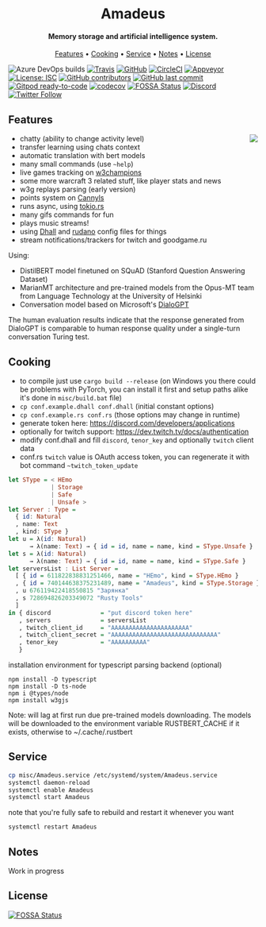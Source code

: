 <h1 align="center">
  Amadeus
  <br>
</h1>

<h4 align="center">Memory storage and artificial intelligence system.</h4>

<p align="center">
  <a href="#features">Features</a>
  •
  <a href="#cooking">Cooking</a>
  •
  <a href="#service">Service</a>
  •
  <a href="#notes">Notes</a>
  •
  <a href="#license">License</a>
</p>

![Azure DevOps builds](https://img.shields.io/azure-devops/build/qeenon/0dcb863b-80ca-4465-a7f2-a8cb387865f9/1?color=blue&label=Azure&style=plastic)
[![Travis](https://travis-ci.org/Qeenon/Amadeus.svg?branch=master)](https://travis-ci.org/Qeenon/Amadeus)
[![GitHub](https://github.com/Qeenon/Amadeus/workflows/mawa/badge.svg?branch=mawa)](https://github.com/Qeenon/Amadeus/workflows/mawa)
[![CircleCI](https://circleci.com/gh/Qeenon/Amadeus/tree/mawa.svg?style=shield)](https://circleci.com/gh/Qeenon/Amadeus/tree/mawa)
[![Appveyor](https://ci.appveyor.com/api/projects/status/8cd1qi1aykujkyd2?svg=true)](https://ci.appveyor.com/project/Qeenon/amadeus)
[![License: ISC](https://img.shields.io/badge/License-ISC-teal.svg)](https://opensource.org/licenses/ISC)
[![GitHub contributors](https://img.shields.io/github/contributors/Qeenon/Amadeus.svg?style=flat)]()
[![GitHub last commit](https://img.shields.io/github/last-commit/Qeenon/Amadeus.svg?style=flat)]()
[![Gitpod ready-to-code](https://img.shields.io/badge/Gitpod-ready--to--code-blue?logo=gitpod)](https://gitpod.io/#https://github.com/Qeenon/Amadeus)
[![codecov](https://codecov.io/gh/Qeenon/Amadeus/branch/master/graph/badge.svg)](https://codecov.io/gh/Qeenon/Amadeus)
[![FOSSA Status](https://app.fossa.com/api/projects/git%2Bgithub.com%2FQeenon%2FAmadeus.svg?type=small)](https://app.fossa.com/projects/git%2Bgithub.com%2FQeenon%2FAmadeus?ref=badge_small)
[![Discord](https://img.shields.io/discord/611822838831251466?label=Discord)](https://discord.gg/GdzjVvD)
[![Twitter Follow](https://img.shields.io/twitter/follow/Qeenon.svg?style=social)](https://twitter.com/Qeenon) 


## Features

<img align="right" src="https://vignette.wikia.nocookie.net/steins-gate/images/0/07/Amadeuslogo.png">

 - chatty (ability to change activity level)
 - transfer learning using chats context
 - automatic translation with bert models
 - many small commands (use `~help`)
 - live games tracking on [w3champions](https://www.w3champions.com)
 - some more warcraft 3 related stuff, like player stats and news
 - w3g replays parsing (early version)
 - points system on [Cannyls](https://github.com/frugalos/cannyls/wiki)
 - runs async, using [tokio.rs](https://tokio.rs)
 - many gifs commands for fun
 - plays music streams!
 - using [Dhall](https://dhall-lang.org) and [rudano](https://github.com/pheki/rudano) config files for things
 - stream notifications/trackers for twitch and goodgame.ru

Using:

 - DistilBERT model finetuned on SQuAD (Stanford Question Answering Dataset)
 - MarianMT architecture and pre-trained models from the Opus-MT team from Language Technology at the University of Helsinki
 - Conversation model based on Microsoft's [DialoGPT](https://github.com/microsoft/DialoGPT)

The human evaluation results indicate that the response generated from DialoGPT is comparable to human response quality under a single-turn conversation Turing test. 

## Cooking

 - to compile just use `cargo build --release` (on Windows you there could be problems with PyTorch, you can install it first and setup paths alike it's done in `misc/build.bat` file)
 - `cp conf.example.dhall conf.dhall` (initial constant options)
 - `cp conf.example.rs conf.rs` (those options may change in runtime)
 - generate token here: https://discord.com/developers/applications
 - optionally for twitch support: https://dev.twitch.tv/docs/authentication
 - modify conf.dhall and fill `discord`, `tenor_key` and optionally `twitch` client data
 - conf.rs `twitch` value is OAuth access token, you can regenerate it with bot command `~twitch_token_update`

``` haskell
let SType = < HEmo
            | Storage
            | Safe
            | Unsafe >
let Server : Type =
  { id: Natural
  , name: Text
  , kind: SType }
let u = λ(id: Natural)
      → λ(name: Text) → { id = id, name = name, kind = SType.Unsafe }
let s = λ(id: Natural)
      → λ(name: Text) → { id = id, name = name, kind = SType.Safe }
let serversList : List Server =
  [ { id = 611822838831251466, name = "HEmo", kind = SType.HEmo }
  , { id = 740144638375231489, name = "Amadeus", kind = SType.Storage }
  , u 676119422418550815 "Зарянка"
  , s 728694826203349072 "Rusty Tools"
  ]
in { discord              = "put discord token here"
   , servers              = serversList
   , twitch_client_id     = "AAAAAAAAAAAAAAAAAAAAAA"
   , twitch_client_secret = "AAAAAAAAAAAAAAAAAAAAAAAAAAAAAA"
   , tenor_key            = "AAAAAAAAAA"
   }
```

installation environment for typescript parsing backend (optional)
```shell
npm install -D typescript
npm install -D ts-node
npm i @types/node
npm install w3gjs
```

Note: will lag at first run due pre-trained models downloading.
The models will be downloaded to the environment variable RUSTBERT_CACHE if it exists, otherwise to ~/.cache/.rustbert

## Service

``` sh
cp misc/Amadeus.service /etc/systemd/system/Amadeus.service
systemctl daemon-reload
systemctl enable Amadeus
systemctl start Amadeus
```

note that you're fully safe to rebuild and restart it whenever you want

``` sh
systemctl restart Amadeus
```

## Notes

 Work in progress

## License
[![FOSSA Status](https://app.fossa.com/api/projects/git%2Bgithub.com%2FQeenon%2FAmadeus.svg?type=large)](https://app.fossa.com/projects/git%2Bgithub.com%2FQeenon%2FAmadeus?ref=badge_large)
